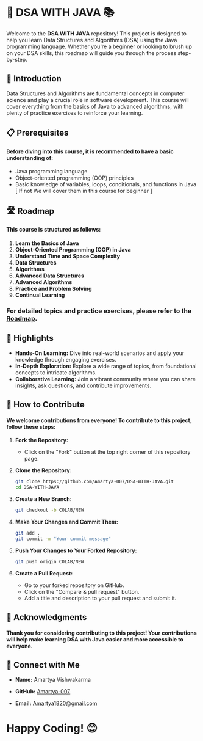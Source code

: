 # 🚀 DSA WITH JAVA 📚

Welcome to the **DSA WITH JAVA** repository! This project is designed to help you learn Data Structures and Algorithms (DSA) using the Java programming language. Whether you're a beginner or looking to brush up on your DSA skills, this roadmap will guide you through the process step-by-step.

## 📖 Introduction
Data Structures and Algorithms are fundamental concepts in computer science and play a crucial role in software development. This course will cover everything from the basics of Java to advanced algorithms, with plenty of practice exercises to reinforce your learning.

## 📋 Prerequisites
#### Before diving into this course, it is recommended to have a basic understanding of:
*  Java programming language
*  Object-oriented programming (OOP) principles
*  Basic knowledge of variables, loops, conditionals, and functions in Java [ If not We will cover them in this course for beginner ]

## 🛣️ Roadmap
#### This course is structured as follows:

1. **Learn the Basics of Java**
2. **Object-Oriented Programming (OOP) in Java**
3. **Understand Time and Space Complexity**
4. **Data Structures**
5. **Algorithms**
6. **Advanced Data Structures**
7. **Advanced Algorithms**
8. **Practice and Problem Solving**
9. **Continual Learning**

### For detailed topics and practice exercises, please refer to the [Roadmap](Roadmap.md).


## 🌟 Highlights
- **Hands-On Learning:** Dive into real-world scenarios and apply your knowledge through engaging exercises.
- **In-Depth Exploration:** Explore a wide range of topics, from foundational concepts to intricate algorithms.
- **Collaborative Learning:** Join a vibrant community where you can share insights, ask questions, and contribute improvements.

## 🤝 How to Contribute
#### We welcome contributions from everyone! To contribute to this project, follow these steps:

1. **Fork the Repository:**
   - Click on the "Fork" button at the top right corner of this repository page.

2. **Clone the Repository:**
   ```bash
   git clone https://github.com/Amartya-007/DSA-WITH-JAVA.git
   cd DSA-WITH-JAVA
   ```

3. **Create a New Branch:**
   ```bash
   git checkout -b COLAB/NEW
   ```

4. **Make Your Changes and Commit Them:**
   ```bash
   git add .
   git commit -m "Your commit message"
   ```

5. **Push Your Changes to Your Forked Repository:**
   ```bash
   git push origin COLAB/NEW
   ```

6. **Create a Pull Request:**
   - Go to your forked repository on GitHub.
   - Click on the "Compare & pull request" button.
   - Add a title and description to your pull request and submit it.

## 🌟 Acknowledgments
#### Thank you for considering contributing to this project! Your contributions will help make learning DSA with Java easier and more accessible to everyone.

## 🙌 Connect with Me
* **Name:** Amartya Vishwakarma

* **GitHub:** [Amartya-007](https://github.com/Amartya-007)

* **Email:** [Amartya1820@gmail.com](mailto:Amartya1820@gmail.com)

# Happy Coding! 😊
